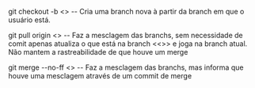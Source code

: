 git checkout -b <> -- Cria uma branch nova à partir da branch em que o usuário está.

git pull origin <> -- Faz a mesclagem das branchs, sem necessidade de comit apenas atualiza o que está na branch <<>> e joga na branch atual. Não mantem a rastreabilidade de que houve um merge

git merge --no-ff <> -- Faz a mesclagem das branchs, mas informa que houve uma mesclagem através de um commit de merge
